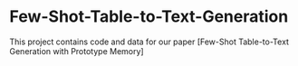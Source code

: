 # Few-Shot-Table-to-Text-Generation
This project contains code and data for our paper [Few-Shot Table-to-Text Generation with Prototype Memory]

